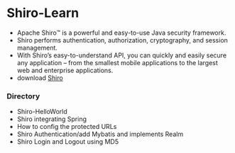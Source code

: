 # Shiro-Learn
- Apache Shiro™ is a powerful and easy-to-use Java security framework.
- Shiro performs authentication, authorization, cryptography, and session management. 
- With Shiro’s easy-to-understand API, you can quickly and easily secure any application – from the smallest mobile applications to the largest web and enterprise applications. 
- download [Shiro](https://shiro.apache.org/)
### Directory
- Shiro-HelloWorld
- Shiro integrating Spring
- How to config the protected URLs
- Shiro Authentication/add Mybatis and implements Realm
- Shiro Login and Logout using MD5
